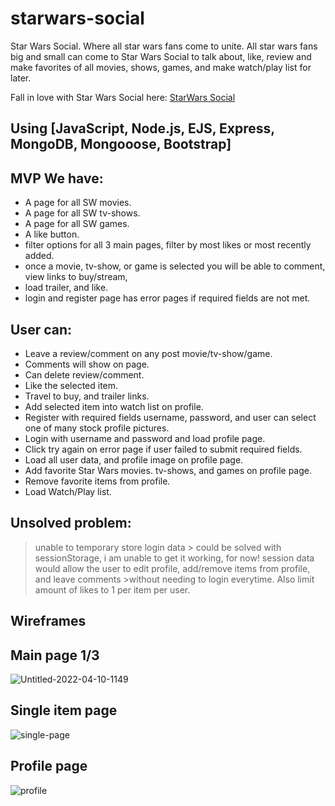 # starwars-social
Star Wars Social. Where all star wars fans come to unite. All star wars fans big and small can come to Star Wars Social to talk about, like, review and make favorites of all movies, shows, games, and make watch/play list for later.

Fall in love with Star Wars Social here: [StarWars Social](https://starwars-social.herokuapp.com/movies)

## Using [JavaScript, Node.js, EJS, Express, MongoDB, Mongooose, Bootstrap]

## MVP We have:
- A page for all SW movies. 
- A page for all SW tv-shows. 
- A page for all SW games. 
- A like button. 
- filter options for all 3 main pages, filter by most likes or most recently added.
- once a movie, tv-show, or game is selected you will be able to comment, view links to buy/stream,
- load trailer, and like.
- login and register page has error pages if required fields are not met.

## User can:
- Leave a review/comment on any post movie/tv-show/game. 
- Comments will show on page.
- Can delete review/comment.
- Like the selected item.
- Travel to buy, and trailer links.
- Add selected item into watch list on profile.
- Register with required fields username, password, and user can select one of many stock profile pictures.
- Login with username and password and load profile page.
- Click try again on error page if user failed to submit required fields.
- Load all user data, and profile image on profile page.
- Add favorite Star Wars movies. tv-shows, and games on profile page.
- Remove favorite items from profile.
- Load Watch/Play list.



## Unsolved problem:
>unable to temporary store login data
    >    could be solved with sessionStorage, i am unable to get it working, for now!
   > session data would allow the user to edit profile, add/remove items from profile, and leave comments >without needing to login everytime. Also limit amount of likes to 1 per item per user. 



## Wireframes

## Main page 1/3
![Untitled-2022-04-10-1149](https://media.git.generalassemb.ly/user/41045/files/5b981c80-b8f0-11ec-8823-66e2e89cf58b)

## Single item page
![single-page](https://media.git.generalassemb.ly/user/41045/files/6652b180-b8f0-11ec-9485-1c7bc691afe4)

## Profile page
![profile](https://media.git.generalassemb.ly/user/41045/files/694da200-b8f0-11ec-9e9e-b1812b82d80c)
